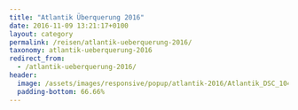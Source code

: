 ```yaml
---
title: "Atlantik Überquerung 2016"
date: 2016-11-09 13:21:17+0100
layout: category
permalink: /reisen/atlantik-ueberquerung-2016/
taxonomy: atlantik-ueberquerung-2016
redirect_from:
  - /atlantik-ueberquerung-2016/
header:
  image: /assets/images/responsive/popup/atlantik-2016/Atlantik_DSC_1049.jpg
  padding-bottom: 66.66%
---
```

